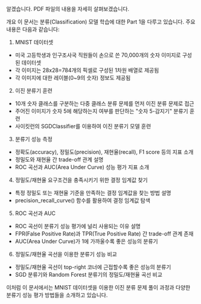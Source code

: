 알겠습니다. PDF 파일의 내용을 자세히 살펴보겠습니다.

개요
이 문서는 분류(Classification) 모델 학습에 대한 Part 1을 다루고 있습니다. 주요 내용은 다음과 같습니다:

1. MNIST 데이터셋
- 미국 고등학생과 인구조사국 직원들이 손으로 쓴 70,000개의 숫자 이미지로 구성된 데이터셋
- 각 이미지는 28x28=784개의 픽셀로 구성된 1차원 배열로 제공됨
- 각 이미지에 대한 레이블(0~9의 숫자) 정보도 제공됨

2. 이진 분류기 훈련
- 10개 숫자 클래스를 구분하는 다중 클래스 분류 문제를 먼저 이진 분류 문제로 접근
- 주어진 이미지가 숫자 5에 해당하는지 여부를 판단하는 "숫자 5-감지기" 분류기 훈련
- 사이킷런의 SGDClassifier를 이용하여 이진 분류기 모델 훈련

3. 분류기 성능 측정
- 정확도(accuracy), 정밀도(precision), 재현율(recall), F1 score 등의 지표 소개
- 정밀도와 재현율 간 trade-off 관계 설명
- ROC 곡선과 AUC(Area Under Curve) 성능 평가 지표 소개

4. 정밀도/재현율 요구조건을 충족시키기 위한 결정 임계값 찾기
- 특정 정밀도 또는 재현율 기준을 만족하는 결정 임계값을 찾는 방법 설명
- precision_recall_curve() 함수를 활용하여 결정 임계값 탐색

5. ROC 곡선과 AUC
- ROC 곡선이 분류기 성능 평가에 널리 사용되는 이유 설명
- FPR(False Positive Rate)과 TPR(True Positive Rate) 간 trade-off 관계 존재
- AUC(Area Under Curve)가 1에 가까울수록 좋은 성능의 분류기

6. 정밀도/재현율 곡선을 이용한 분류기 성능 비교
- 정밀도/재현율 곡선이 top-right 코너에 근접할수록 좋은 성능의 분류기
- SGD 분류기와 Random Forest 분류기의 정밀도/재현율 곡선 비교

이처럼 이 문서에서는 MNIST 데이터셋을 이용한 이진 분류 문제 풀이 과정과 다양한 분류기 성능 평가 방법들을 소개하고 있습니다.